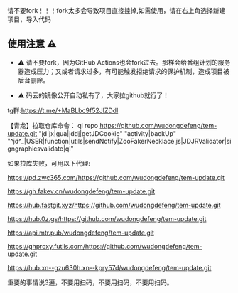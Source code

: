 请不要fork！！！fork太多会导致项目直接挂掉,如需使用，请在右上角选择新建项目，导入代码
## 使用注意 :warning:

- :warning: 请不要fork，因为GitHub Actions也会fork过去。那样会给番组计划的服务器造成压力；又或者请求过多，有可能触发拒绝请求的保护机制，造成项目被后台删除。

- :warning: 码云的镜像公开自动私有了，大家拉github就行了！

tg群:https://t.me/+MaBLbc9f52JlZDdl

【青龙】拉取仓库命令：
ql repo https://github.com/wudongdefeng/tem-update.git "jd|jx|gua|jddj|getJDCookie" "activity|backUp" "^jd^_|USER|function|utils|sendNotify|ZooFakerNecklace.js|JDJRValidator|signgraphicsvalidate|ql"

如果拉库失败，可用以下代理:

https://pd.zwc365.com/https://github.com/wudongdefeng/tem-update.git

https://gh.fakev.cn/wudongdefeng/tem-update.git

https://hub.fastgit.xyz/https://github.com/wudongdefeng/tem-update.git

https://hub.0z.gs/https://github.com/wudongdefeng/tem-update.git

https://api.mtr.pub/wudongdefeng/tem-update.git

https://ghproxy.futils.com/https://github.com/wudongdefeng/tem-update.git

https://hub.xn--gzu630h.xn--kpry57d/wudongdefeng/tem-update.git


重要的事情说3遍，不要用扫码，不要用扫码，不要用扫码。

